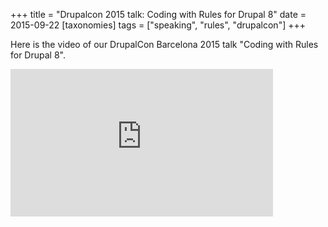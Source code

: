 +++
title = "Drupalcon 2015 talk: Coding with Rules for Drupal 8"
date = 2015-09-22
[taxonomies]
tags = ["speaking", "rules", "drupalcon"]
+++

Here is the video of our DrupalCon Barcelona 2015 talk "Coding with Rules for Drupal 8".

<iframe width="420" height="236" src="https://www.youtube-nocookie.com/embed/QcU_LCAHNLg" frameborder="0" allow="accelerometer; autoplay; encrypted-media; gyroscope; picture-in-picture" allowfullscreen></iframe>

<!-- more -->
